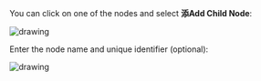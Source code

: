 You can click on one of the nodes and select **添Add Child Node**:

<img src="~@imagesEnUs/guides/org/1618522960.png" alt="drawing"/>

Enter the node name and unique identifier (optional):

<img src="~@imagesEnUs/guides/org/add-childnode.png" alt="drawing"/>